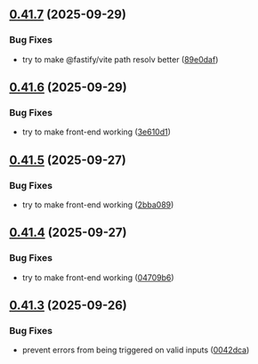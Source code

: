 ## [0.41.7](https://github.com/lucasfernandodev/dragoid/compare/v0.41.6...v0.41.7) (2025-09-29)


### Bug Fixes

* try to make @fastify/vite path resolv better ([89e0daf](https://github.com/lucasfernandodev/dragoid/commit/89e0daf36c2e3fb68a1b370371f7b618ccaea86e))



## [0.41.6](https://github.com/lucasfernandodev/dragoid/compare/v0.41.5...v0.41.6) (2025-09-29)


### Bug Fixes

* try to make front-end working ([3e610d1](https://github.com/lucasfernandodev/dragoid/commit/3e610d1cad10081cb04cdab687579d8a9f049f44))



## [0.41.5](https://github.com/lucasfernandodev/dragoid/compare/v0.41.4...v0.41.5) (2025-09-27)


### Bug Fixes

* try to make front-end working ([2bba089](https://github.com/lucasfernandodev/dragoid/commit/2bba0892c7e90fa64bc63db846a461a243646246))



## [0.41.4](https://github.com/lucasfernandodev/dragoid/compare/v0.41.3...v0.41.4) (2025-09-27)


### Bug Fixes

* try to make front-end working ([04709b6](https://github.com/lucasfernandodev/dragoid/commit/04709b63946670ed6be8b1d969edf5efd2f5d00c))



## [0.41.3](https://github.com/lucasfernandodev/dragoid/compare/v0.41.2...v0.41.3) (2025-09-26)


### Bug Fixes

* prevent errors from being triggered on valid inputs ([0042dca](https://github.com/lucasfernandodev/dragoid/commit/0042dca6fcc741d35d520fb00a09f8b8e8f75006))



